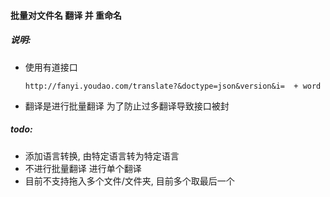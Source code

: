 #### 批量对文件名  翻译 并 重命名
##### 说明:
+ 使用有道接口
  ```
  http://fanyi.youdao.com/translate?&doctype=json&version&i=  + word
  ```
+ 翻译是进行批量翻译 为了防止过多翻译导致接口被封

##### todo:
+ 添加语言转换, 由特定语言转为特定语言
+ 不进行批量翻译 进行单个翻译
+ 目前不支持拖入多个文件/文件夹, 目前多个取最后一个